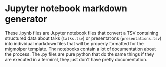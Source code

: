 # Jupyter notebook markdown generator

These .ipynb files are Jupyter notebook files that convert a TSV containing structured data about talks (`talks.tsv`) or presentations (`presentations.tsv`) into individual markdown files that will be properly formatted for the migmolper template. The notebooks contain a lot of documentation about the process. The .py files are pure python that do the same things if they are executed in a terminal, they just don't have pretty documentation.




